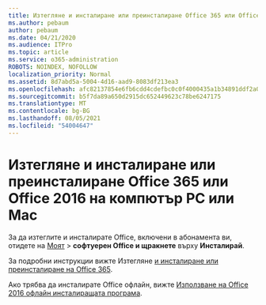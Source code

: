 ```yaml
---
title: Изтегляне и инсталиране или преинсталиране Office 365 или Office 2016 на компютър PC или Mac
ms.author: pebaum
author: pebaum
ms.date: 04/21/2020
ms.audience: ITPro
ms.topic: article
ms.service: o365-administration
ROBOTS: NOINDEX, NOFOLLOW
localization_priority: Normal
ms.assetid: 8d7abd5a-5004-4d16-aad9-8083df213ea3
ms.openlocfilehash: afc82137854e6fb6cdd4cdefbc0c0f4000435a1b34891ddf2a029dcff2ceffa8
ms.sourcegitcommit: b5f7da89a650d2915dc652449623c78be6247175
ms.translationtype: MT
ms.contentlocale: bg-BG
ms.lasthandoff: 08/05/2021
ms.locfileid: "54004647"
---
```

# <a name="download-and-install-or-reinstall-office-365-or-office-2016-on-a-pc-or-mac"></a>Изтегляне и инсталиране или преинсталиране Office 365 или Office 2016 на компютър PC или Mac

За да изтеглите и инсталирате Office, включени в абонамента ви, отидете на [Моят](https://portal.office.com/OLS/MySoftware.aspx) \> **софтуерен Office и щракнете** върху **Инсталирай**. 
  
За подробни инструкции вижте Изтегляне [и инсталиране или преинсталиране на Office 365](https://support.office.com/article/4414eaaf-0478-48be-9c42-23adc471665816658?wt.mc_id=O365_Admin_Alch).
  
Ако трябва да инсталирате Office офлайн, вижте [Използване на Office 2016 офлайн инсталиращата програма](https://support.office.com/article/f0a85fe7-118f-41cb-a791-d59cef96ad1c?wt.mc_id=O365_Admin_Alch#OfficePlans=Office_for_business).
  

